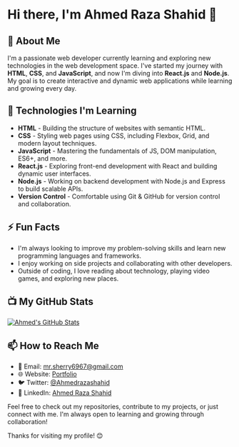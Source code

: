 # Hi there, I'm Ahmed Raza Shahid 👋

## 🚀 About Me

I'm a passionate web developer currently learning and exploring new technologies in the web development space. I've started my journey with **HTML**, **CSS**, and **JavaScript**, and now I'm diving into **React.js** and **Node.js**. My goal is to create interactive and dynamic web applications while learning and growing every day.

## 🌱 Technologies I'm Learning

- **HTML** - Building the structure of websites with semantic HTML.
- **CSS** - Styling web pages using CSS, including Flexbox, Grid, and modern layout techniques.
- **JavaScript** - Mastering the fundamentals of JS, DOM manipulation, ES6+, and more.
- **React.js** - Exploring front-end development with React and building dynamic user interfaces.
- **Node.js** - Working on backend development with Node.js and Express to build scalable APIs.
- **Version Control** - Comfortable using Git & GitHub for version control and collaboration.

## ⚡ Fun Facts

- I'm always looking to improve my problem-solving skills and learn new programming languages and frameworks.
- I enjoy working on side projects and collaborating with other developers.
- Outside of coding, I love reading about technology, playing video games, and exploring new places.

## 📺 My GitHub Stats

[![Ahmed's GitHub Stats](https://github-readme-stats.vercel.app/api?username=AhmedRazaShahid&show_icons=true&hide_title=true&count_private=true&hide=prs)](https://github.com/AhmedRazaShahid)

## 📫 How to Reach Me

- 📧 Email: [mr.sherry6967@gmail.com](mailto:mr.sherry6967@gmail.com)
- 🌐 Website: [Portfolio](https://ahmed-raza-shahid.vercel.app)
- 🐦 Twitter: [@Ahmedrazashahid](https://x.com/Ahmedrazashahid)
- 💼 LinkedIn: [Ahmed Raza Shahid](https://www.linkedin.com/in/ahmed-raza-270bb1246?utm_source=share&utm_campaign=share_via&utm_content)

Feel free to check out my repositories, contribute to my projects, or just connect with me. I'm always open to learning and growing through collaboration!

Thanks for visiting my profile! 😊
